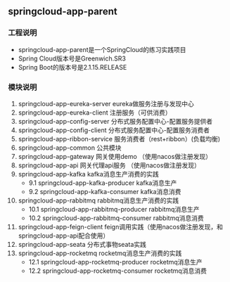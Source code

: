 ## springcloud-app-parent
### 工程说明
* springcloud-app-parent是一个SpringCloud的练习实践项目
* Spring Cloud版本号是Greenwich.SR3
* Spring Boot的版本号是2.1.15.RELEASE
### 模块说明
1. springcloud-app-eureka-server  eureka做服务注册与发现中心
2. springcloud-app-eureka-client  注册服务（可供消费）
3. springcloud-app-config-server  分布式服务配置中心-配置服务提供者
4. springcloud-app-config-client  分布式服务配置中心-配置服务消费者
5. springcloud-app-ribbon-service 服务消费者（rest+ribbon）(负载均衡)
6. springcloud-app-common 公共模块
7. springcloud-app-gateway 网关使用demo （使用nacos做注册发现）
8. springcloud-app-api 网关代理api服务 （使用nacos做注册发现）
9. springcloud-app-kafka kafka消息生产消费的实践 
    - 9.1 springcloud-app-kafka-producer kafka消息生产
    - 9.2 springcloud-app-kafka-consumer kafka消息消费 
10. springcloud-app-rabbitmq rabbitmq消息生产消费的实践
    - 10.1 springcloud-app-rabbitmq-producer rabbitmq消息生产
    - 10.2 springcloud-app-rabbitmq-consumer rabbitmq消息消费
11. springcloud-app-feign-client feign调用实践（使用nacos做注册发现，和springcloud-app-api配合使用）
12. springcloud-app-seata 分布式事物seata实践   
13. springcloud-app-rocketmq rocketmq消息生产消费的实践
    - 12.1 springcloud-app-rocketmq-producer rocketmq消息生产
    - 12.2 springcloud-app-rocketmq-consumer rocketmq消息消费
